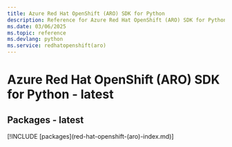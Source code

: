 ```yaml
---
title: Azure Red Hat OpenShift (ARO) SDK for Python
description: Reference for Azure Red Hat OpenShift (ARO) SDK for Python
ms.date: 03/06/2025
ms.topic: reference
ms.devlang: python
ms.service: redhatopenshift(aro)
---
```

# Azure Red Hat OpenShift (ARO) SDK for Python - latest
## Packages - latest
[!INCLUDE [packages](red-hat-openshift-(aro\)-index.md)]
